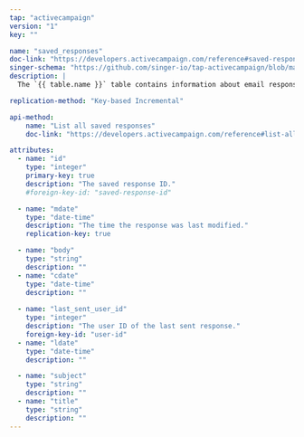 ```yaml
---
tap: "activecampaign"
version: "1"
key: ""

name: "saved_responses"
doc-link: "https://developers.activecampaign.com/reference#saved-responses-1"
singer-schema: "https://github.com/singer-io/tap-activecampaign/blob/master/tap_activecampaign/schemas/saved_responses.json"
description: |
  The `{{ table.name }}` table contains information about email response templates in your {{ integration.display_name }} account.

replication-method: "Key-based Incremental"

api-method:
    name: "List all saved responses"
    doc-link: "https://developers.activecampaign.com/reference#list-all-saved-responses"

attributes:
  - name: "id"
    type: "integer"
    primary-key: true
    description: "The saved response ID."
    #foreign-key-id: "saved-response-id"

  - name: "mdate"
    type: "date-time"
    description: "The time the response was last modified."
    replication-key: true

  - name: "body"
    type: "string"
    description: ""
  - name: "cdate"
    type: "date-time"
    description: ""
  
  - name: "last_sent_user_id"
    type: "integer"
    description: "The user ID of the last sent response."
    foreign-key-id: "user-id"
  - name: "ldate"
    type: "date-time"
    description: ""

  - name: "subject"
    type: "string"
    description: ""
  - name: "title"
    type: "string"
    description: ""
---
```

